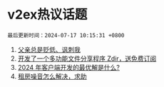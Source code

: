 # v2ex热议话题

`最后更新时间：2024-07-17 10:15:31 +0800`

1. [父亲总是贬低、讽刺我](https://www.v2ex.com/t/1057644)
1. [开发了一个多功能文件分享程序 Zdir，送免费订阅](https://www.v2ex.com/t/1057725)
1. [2024 年客户端开发的最优解是什么?](https://www.v2ex.com/t/1057770)
1. [租房噪音怎么解决，求助](https://www.v2ex.com/t/1057668)

